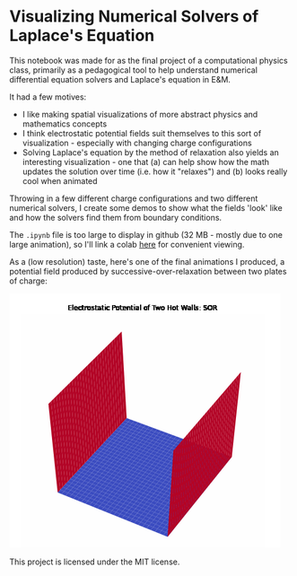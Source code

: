 # Visualizing Numerical Solvers of Laplace's Equation

This notebook was made for as the final project of a computational physics class, primarily as a pedagogical tool to help understand numerical differential equation solvers and Laplace's equation in E&M.

It had a few motives:
- I like making spatial visualizations of more abstract physics and mathematics concepts
- I think electrostatic potential fields suit themselves to this sort of visualization - especially with changing charge configurations
- Solving Laplace's equation by the method of relaxation also yields an interesting visualization - one that (a) can help show how the math updates the solution over time (i.e. how it "relaxes") and (b) looks really cool when animated

Throwing in a few different charge configurations and two different numerical solvers, I create some demos to show what the fields 'look' like and how the solvers find them from boundary conditions.

The `.ipynb` file is too large to display in github (32 MB - mostly due to one large animation), so I'll link a colab [here](https://drive.google.com/file/d/1WNQRlDJrTfTxqvc20iZcKVDdVsxaxuhV/view?usp=sharing) for convenient viewing.

As a (low resolution) taste, here's one of the final animations I produced, a potential field produced by successive-over-relaxation between two plates of charge:

![](https://github.com/dcneese/numerical-laplace/blob/main/sor_animation.gif)

This project is licensed under the MIT license.
